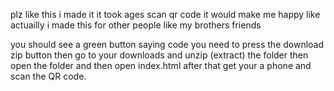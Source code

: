 plz like this i made it it took ages scan qr code it would make me happy
like actuailly i made this for other people like my brothers friends





you should see a green button saying code you need to press the download zip button then go to your downloads and unzip (extract) the folder then open the folder and then open index.html after that get your a phone and scan the QR code. 
